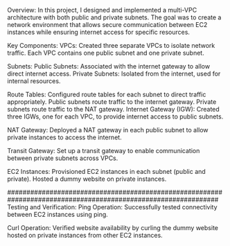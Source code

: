 Overview:
            In this project, I designed and implemented a multi-VPC architecture with both public and private subnets. The goal was to create a network environment that allows secure communication between EC2 instances while ensuring internet access for specific resources.

Key Components:
VPCs:
    Created three separate VPCs to isolate network traffic.
    Each VPC contains one public subnet and one private subnet.
    
Subnets:
    Public Subnets: Associated with the internet gateway to allow direct internet access.
    Private Subnets: Isolated from the internet, used for internal resources.
    
Route Tables:
    Configured route tables for each subnet to direct traffic appropriately.
    Public subnets route traffic to the internet gateway.
    Private subnets route traffic to the NAT gateway.
Internet Gateway (IGW):
    Created three IGWs, one for each VPC, to provide internet access to public subnets.

NAT Gateway:
    Deployed a NAT gateway in each public subnet to allow private instances to access the internet.

Transit Gateway:
    Set up a transit gateway to enable communication between private subnets across VPCs.

EC2 Instances:
    Provisioned EC2 instances in each subnet (public and private).
    Hosted a dummy website on private instances.

###############################################################################################################
Testing and Verification:
Ping Operation:
    Successfully tested connectivity between EC2 instances using ping.

Curl Operation:
    Verified website availability by curling the dummy website hosted on private instances from other EC2 instances.
